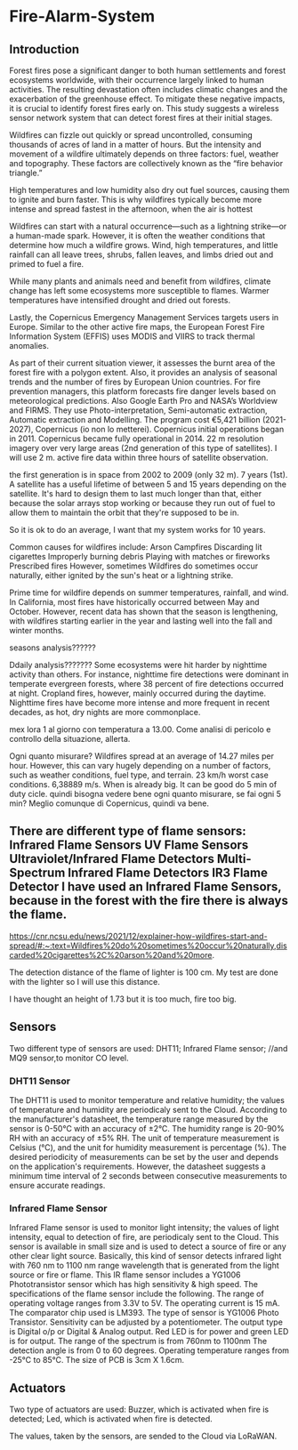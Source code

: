 # Fire-Alarm-System

## Introduction
Forest fires pose a significant danger to both human settlements and forest ecosystems worldwide, with their occurrence largely linked to human activities. The resulting devastation often includes climatic changes and the exacerbation of the greenhouse effect. To mitigate these negative impacts, it is crucial to identify forest fires early on. This study suggests a wireless sensor network system that can detect forest fires at their initial stages.

Wildfires can fizzle out quickly or spread uncontrolled, consuming thousands of acres of land in a matter of hours. But the intensity and movement of a wildfire ultimately depends on three factors: fuel, weather and topography. These factors are collectively known as the “fire behavior triangle.”

High temperatures and low humidity also dry out fuel sources, causing them to ignite and burn faster. This is why wildfires typically become more intense and spread fastest in the afternoon, when the air is hottest

Wildfires can start with a natural occurrence—such as a lightning strike—or a human-made spark. However, it is often the weather conditions that determine how much a wildfire grows. Wind, high temperatures, and little rainfall can all leave trees, shrubs, fallen leaves, and limbs dried out and primed to fuel a fire.

While many plants and animals need and benefit from wildfires, climate change has left some ecosystems more susceptible to flames. Warmer temperatures have intensified drought and dried out forests.

Lastly, the Copernicus Emergency Management Services targets users in Europe. Similar to the other active fire maps, the European Forest Fire Information System (EFFIS) uses MODIS and VIIRS to track thermal anomalies.

As part of their current situation viewer, it assesses the burnt area of the forest fire with a polygon extent. Also, it provides an analysis of seasonal trends and the number of fires by European Union countries. For fire prevention managers, this platform forecasts fire danger levels based on meteorological predictions.
Also Google Earth Pro and NASA’s Worldview and FIRMS.
They use Photo-interpretation, Semi-automatic extraction, Automatic extraction and Modelling.
The program cost €5,421 billion (2021-2027), Copernicus (io non lo metterei). Copernicus initial operations began in 2011. Copernicus became fully operational in 2014. 
22 m resolution imagery over very large areas (2nd generation of this type of satellites). I will use 2 m.
active fire data within three hours of satellite observation.

the first generation is in space from 2002 to 2009 (only 32 m).
7 years (1st). 
A satellite has a useful lifetime of between 5 and 15 years depending on the satellite. It's hard to design them to last much longer than that, either because the solar arrays stop working or because they run out of fuel to allow them to maintain the orbit that they're supposed to be in.

So it is ok to do an average, I want that my system works for 10 years.

Common causes for wildfires include:
Arson
Campfires
Discarding lit cigarettes
Improperly burning debris
Playing with matches or fireworks
Prescribed fires
However, sometimes Wildfires do sometimes occur naturally, either ignited by the sun's heat or a lightning strike.

Prime time for wildfire depends on summer temperatures, rainfall, and wind. In California, most fires have historically occurred between May and October. However, recent data has shown that the season is lengthening, with wildfires starting earlier in the year and lasting well into the fall and winter months.

seasons analysis??????

Ddaily analysis???????
Some ecosystems were hit harder by nighttime activity than others. For instance, nighttime fire detections were dominant in temperate evergreen forests, where 38 percent of fire detections occurred at night. Cropland fires, however, mainly occurred during the daytime.
Nighttime fires have become more intense and more frequent in recent decades, as hot, dry nights are more commonplace.

mex lora 1 al giorno con temperatura a 13.00. Come analisi di pericolo e controllo della situazione, allerta.

Ogni quanto misurare? 
Wildfires spread at an average of 14.27 miles per hour. However, this can vary hugely depending on a number of factors, such as weather conditions, fuel type, and terrain.
23 km/h worst case conditions. 6,38889 m/s. When is already big.
It can be good do 5 min of duty cicle.
quindi bisogna vedere bene ogni quanto misurare, se fai ogni 5 min?
Meglio comunque di Copernicus, quindi va bene.


There are different type of flame sensors:
Infrared Flame Sensors
UV Flame Sensors
Ultraviolet/Infrared Flame Detectors
Multi-Spectrum Infrared Flame Detectors
IR3 Flame Detector
I have used an Infrared Flame Sensors, because in the forest with the fire there is always the flame.
-------------

https://cnr.ncsu.edu/news/2021/12/explainer-how-wildfires-start-and-spread/#:~:text=Wildfires%20do%20sometimes%20occur%20naturally,discarded%20cigarettes%2C%20arson%20and%20more.

The detection distance of the flame of lighter is 100 cm.
My test are done with the lighter so I will use this distance.

I have thought an height of 1.73 but it is too much, fire too big.



## Sensors
Two different type of sensors are used:
 DHT11;
 Infrared Flame sensor;
 //and MQ9 sensor,to monitor CO level.

### DHT11 Sensor
The DHT11 is used to monitor temperature and relative humidity; the values of temperature and humidity are periodicaly sent to the Cloud.
According to the manufacturer's datasheet, the temperature range measured by the sensor is 0-50°C with an accuracy of ±2°C. The humidity range is 20-90% RH with an accuracy of ±5% RH. The unit of temperature measurement is Celsius (°C), and the unit for humidity measurement is percentage (%). The desired periodicity of measurements can be set by the user and depends on the application's requirements. However, the datasheet suggests a minimum time interval of 2 seconds between consecutive measurements to ensure accurate readings.

### Infrared Flame Sensor
Infrared Flame sensor is used to monitor light intensity; the values of light intensity, equal to detection of fire, are periodicaly sent to the Cloud.
This sensor is available in small size and is used to detect a source of fire or any other clear light source. Basically, this kind of sensor detects infrared light with 760 nm to 1100 nm range wavelength that is generated from the light source or fire or flame. This IR flame sensor includes a YG1006 Phototransistor sensor which has high sensitivity & high speed.
The specifications of the flame sensor include the following.
The range of operating voltage ranges from 3.3V to 5V.
The operating current is 15 mA.
The comparator chip used is LM393.
The type of sensor is YG1006 Photo Transistor.
Sensitivity can be adjusted by a potentiometer.
The output type is Digital o/p or Digital & Analog output.
Red LED is for power and green LED is for output.
The range of the spectrum is from 760nm to 1100nm
The detection angle is from 0 to 60 degrees.
Operating temperature ranges from -25℃ to 85℃.
The size of PCB is 3cm X 1.6cm.

## Actuators
Two type of actuators are used:
Buzzer, which is activated when fire is detected;
Led, which is activated when fire is detected.

The values, taken by the sensors, are sended to the Cloud via LoRaWAN.


